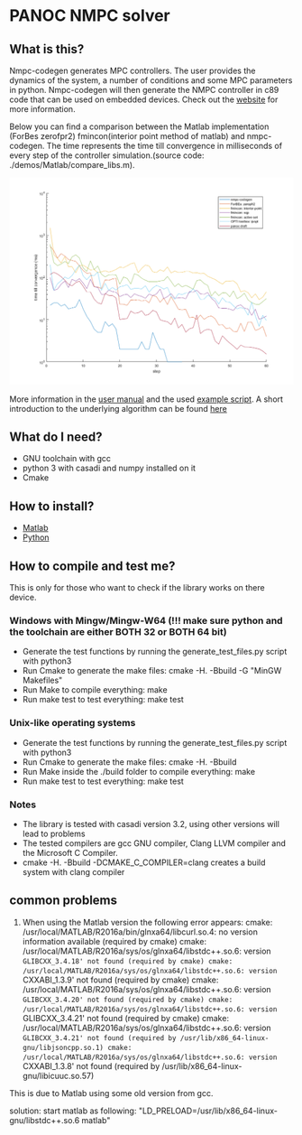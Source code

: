 # PANOC NMPC solver
## What is this?
Nmpc-codegen generates MPC controllers. The user provides the dynamics of the system, a number of conditions and some MPC parameters in python. Nmpc-codegen will then generate the NMPC controller in c89 code that can be used on embedded devices. Check out the [website](https://kul-forbes.github.io/nmpc-codegen/) for more information.

Below you can find a comparison between the Matlab implementation (ForBes zerofpr2) fmincon(interior point method of matlab) and nmpc-codegen. The time represents the time till convergence in milliseconds of every step of the controller simulation.(source code: ./demos/Matlab/compare_libs.m).

![alt text](trailer_example_time_log.png "Time till convergence simple simulation")

More information in the  [user manual](toturial.pdf) and the used [example script](toturial_nmpc_codegen.py). A short introduction to the underlying algorithm can be found [here](PANOC.pdf)

## What do I need?
- GNU toolchain with gcc
- python 3 with casadi and numpy installed on it
- Cmake

## How to install?
- [Matlab](https://kul-forbes.github.io/nmpc-codegen/install/Python_install.html)
- [Python](https://kul-forbes.github.io/nmpc-codegen/install/Matlab_install.html)

## How to compile and test me?
This is only for those who want to check if the library works on there device. 
### Windows with Mingw/Mingw-W64 (!!! make sure python and the toolchain are either BOTH 32 or BOTH 64 bit)
- Generate the test functions by running the generate_test_files.py script with python3
- Run Cmake to generate the make files: cmake -H. -Bbuild -G "MinGW Makefiles"
- Run Make to compile everything: make
- Run make test to test everything: make test

### Unix-like operating systems
- Generate the test functions by running the generate_test_files.py script with python3
- Run Cmake to generate the make files: cmake -H. -Bbuild
- Run Make inside the ./build folder to compile everything: make
- Run make test to test everything: make test

### Notes
- The library is tested with casadi version 3.2, using other versions will lead to problems
- The tested compilers are gcc GNU compiler, Clang LLVM compiler and the Microsoft C Compiler.
- cmake -H. -Bbuild -DCMAKE_C_COMPILER=clang creates a build system with clang compiler

## common problems
1. When using the Matlab version the following error appears:
cmake: /usr/local/MATLAB/R2016a/bin/glnxa64/libcurl.so.4: no version information available (required by cmake)
cmake: /usr/local/MATLAB/R2016a/sys/os/glnxa64/libstdc++.so.6: version `GLIBCXX_3.4.18' not found (required by cmake)
cmake: /usr/local/MATLAB/R2016a/sys/os/glnxa64/libstdc++.so.6: version `CXXABI_1.3.9' not found (required by cmake)
cmake: /usr/local/MATLAB/R2016a/sys/os/glnxa64/libstdc++.so.6: version `GLIBCXX_3.4.20' not found (required by cmake)
cmake: /usr/local/MATLAB/R2016a/sys/os/glnxa64/libstdc++.so.6: version `GLIBCXX_3.4.21' not found (required by cmake)
cmake: /usr/local/MATLAB/R2016a/sys/os/glnxa64/libstdc++.so.6: version `GLIBCXX_3.4.21' not found (required by /usr/lib/x86_64-linux-gnu/libjsoncpp.so.1)
cmake: /usr/local/MATLAB/R2016a/sys/os/glnxa64/libstdc++.so.6: version `CXXABI_1.3.8' not found (required by /usr/lib/x86_64-linux-gnu/libicuuc.so.57)

This is due to Matlab using some old version from gcc. 

solution: start matlab as following: "LD_PRELOAD=/usr/lib/x86_64-linux-gnu/libstdc++.so.6 matlab" 

